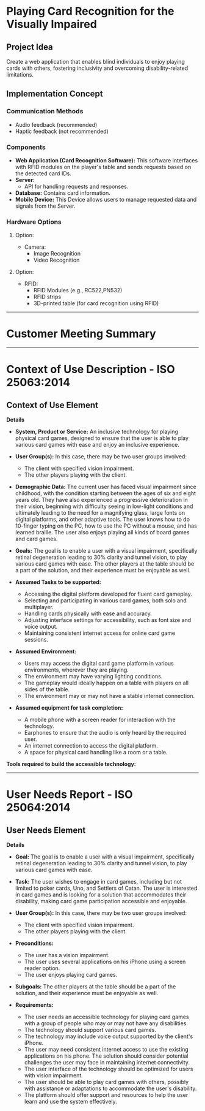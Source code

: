 # Playing Card Recognition for the Visually Impaired

## Project Idea
Create a web application that enables blind individuals to enjoy playing cards with others, fostering inclusivity and overcoming disability-related limitations.

## Implementation Concept

### Communication Methods
- Audio feedback (recommended)
- Haptic feedback (not recommended)

### Components
- **Web Application (Card Recognition Software):** This software interfaces with RFID modules on the player's table and sends requests based on the detected card IDs.
- **Server:**
  - API for handling requests and responses.
- **Database:** Contains card information.
- **Mobile Device:** This Device allows users to manage requested data and signals from the Server.

### Hardware Options
1. Option:
   - Camera:
        - Image Recognition
        - Video Recognition

2. Option:
    - RFID:
        - RFID Modules (e.g., RC522,PN532)
        - RFID strips
        - 3D-printed table (for card recognition using RFID)


---

# Customer Meeting Summary

---

# Context of Use Description - ISO 25063:2014

## Context of Use Element

**Details**

- **System, Product or Service:** An inclusive technology for playing physical card games, designed to ensure that the user is able to play various card games with ease and enjoy an inclusive experience.

- **User Group(s):** In this case, there may be two user groups involved:
  - The client with specified vision impairment.
  - The other players playing with the client.

- **Demographic Data:** The current user has faced visual impairment since childhood, with the condition starting between the ages of six and eight years old. They have also experienced a progressive deterioration in their vision, beginning with difficulty seeing in low-light conditions and ultimately leading to the need for a magnifying glass, large fonts on digital platforms, and other adaptive tools. The user knows how to do 10-finger typing on the PC, how to use the PC without a mouse, and has learned braille. The user also enjoys playing all kinds of board games and card games.

- **Goals:** The goal is to enable a user with a visual impairment, specifically retinal degeneration leading to 30% clarity and tunnel vision, to play various card games with ease. The other players at the table should be a part of the solution, and their experience must be enjoyable as well.

- **Assumed Tasks to be supported:**
  - Accessing the digital platform developed for fluent card gameplay.
  - Selecting and participating in various card games, both solo and multiplayer.
  - Handling cards physically with ease and accuracy.
  - Adjusting interface settings for accessibility, such as font size and voice output.
  - Maintaining consistent internet access for online card game sessions.

- **Assumed Environment:**
  - Users may access the digital card game platform in various environments, wherever they are playing.
  - The environment may have varying lighting conditions.
  - The gameplay would ideally happen on a table with players on all sides of the table.
  - The environment may or may not have a stable internet connection.

- **Assumed equipment for task completion:**
  - A mobile phone with a screen reader for interaction with the technology.
  - Earphones to ensure that the audio is only heard by the required user.
  - An internet connection to access the digital platform.
  - A space for physical card handling like a room or a table.

**Tools required to build the accessible technology:**


---

# User Needs Report - ISO 25064:2014

## User Needs Element

**Details**

- **Goal:** The goal is to enable a user with a visual impairment, specifically retinal degeneration leading to 30% clarity and tunnel vision, to play various card games with ease.

- **Task:** The user wishes to engage in card games, including but not limited to poker cards, Uno, and Settlers of Catan. The user is interested in card games and is looking for a solution that accommodates their disability, making card game participation accessible and enjoyable.

- **User Group(s):** In this case, there may be two user groups involved:
  - The client with specified vision impairment.
  - The other players playing with the client.

- **Preconditions:**
  - The user has a vision impairment.
  - The user uses several applications on his iPhone using a screen reader option.
  - The user enjoys playing card games.

- **Subgoals:** The other players at the table should be a part of the solution, and their experience must be enjoyable as well.

- **Requirements:**
  - The user needs an accessible technology for playing card games with a group of people who may or may not have any disabilities.
  - The technology should support various card games.
  - The technology may include voice output supported by the client's iPhone.
  - The user may need consistent internet access to use the existing applications on his phone. The solution should consider potential challenges the user may face in maintaining internet connectivity.
  - The user interface of the technology should be optimized for users with vision impairment.
  - The user should be able to play card games with others, possibly with assistance or adaptations to accommodate the user's disability.
  - The platform should offer support and resources to help the user learn and use the system effectively.




        